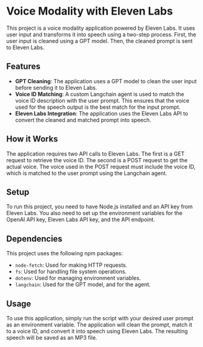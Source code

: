# Voice Modality with Eleven Labs

This project is a voice modality application powered by Eleven Labs. It uses user input and transforms it into speech using a two-step process. First, the user input is cleaned using a GPT model. Then, the cleaned prompt is sent to Eleven Labs.

## Features

- **GPT Cleaning**: The application uses a GPT model to clean the user input before sending it to Eleven Labs.
- **Voice ID Matching**: A custom Langchain agent is used to match the voice ID description with the user prompt. This ensures that the voice used for the speech output is the best match for the input prompt.
- **Eleven Labs Integration**: The application uses the Eleven Labs API to convert the cleaned and matched prompt into speech.

## How it Works

The application requires two API calls to Eleven Labs. The first is a GET request to retrieve the voice ID. The second is a POST request to get the actual voice. The voice used in the POST request must include the voice ID, which is matched to the user prompt using the Langchain agent.

## Setup

To run this project, you need to have Node.js installed and an API key from Eleven Labs. You also need to set up the environment variables for the OpenAI API key, Eleven Labs API key, and the API endpoint.

## Dependencies

This project uses the following npm packages:

- `node-fetch`: Used for making HTTP requests.
- `fs`: Used for handling file system operations.
- `dotenv`: Used for managing environment variables.
- `langchain`: Used for the GPT model, and for the agent.

## Usage

To use this application, simply run the script with your desired user prompt as an environment variable. The application will clean the prompt, match it to a voice ID, and convert it into speech using Eleven Labs. The resulting speech will be saved as an MP3 file.
